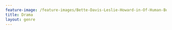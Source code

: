 ```yaml
---
feature-image: /feature-images/Bette-Davis-Leslie-Howard-in-Of-Human-Bondage.jpg
title: Drama
layout: genre
---
```

